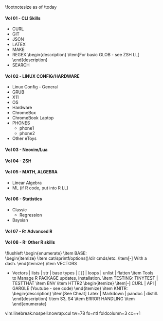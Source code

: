 \footnotesize
as of \today  

####	Vol 01 - CLI Skills
-	CURL
-	GIT
-	JSON
-	LATEX
-	MAKE
-	REGEX
\begin{description}
\item[For basic GLOB - see ZSH LL] 
\end{description}
-	SEARCH

####	Vol 02 - LINUX CONFIG/HARDWARE
-	Linux Config - General
-	GRUB
-	X11
-	OS
-	Hardware
-	ChromeBox
-	ChromeBook Laptop
-	PHONES
	-	phone1
	-	phone2
-	Other eToys

####	Vol 03 - Neovim/Lua

####	Vol 04 - ZSH

####	Vol 05 -  MATH, ALGEBRA
-	Linear Algebra
-	ML
(if R code, put into R LL)


####	Vol 06 -	Statistics
-	Classic
	-	Regression
-	Baysian


####	Vol 07 -	R:	Advanced R

####  Vol 08	 -	R:	Other R skills 
\flushleft
\begin{enumerate}
\item BASE:   
\begin{itemize}
\item cat/sprintf/options()/dir cmds/etc.
\item[-] With a dash.
\end{itemize}
\item VECTORS  
  *  Vectors | lists | str | base types | [ [[ | loops |  unlist | flatten
\item Tools to Manage R PACKAGE updates, installation. 
\item TESTING:  TINYTEST | TESTTHAT
\item ENV
\item HTTR2
\begin{itemize}
\item[-] CURL | API | GARGLE  (Youtube - see code)
\end{itemize}
\item KNITR: 
    \begin{description}
    \item[See Cheat] Latex | Markdown | pandoc | distill.
    \end{description}
\item S3, S4
\item ERROR HANDLING 
\item
\end{enumerate}

vim:linebreak:nospell:nowrap:cul tw=78 fo=ntl foldcolumn=3 cc=+1

